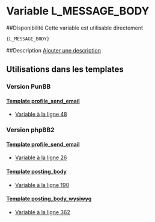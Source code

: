 # Variable L_MESSAGE_BODY

##Disponibilité
Cette variable est utilisable directement

```html
{L_MESSAGE_BODY}
```

##Description
[Ajouter une description](https://fa-tvars.appspot.com/var/L_MESSAGE_BODY)

## Utilisations dans les templates

### Version PunBB

#### [Template profile_send_email](punbb/profile_send_email.md#readme)
* [Variable &agrave; la ligne 48](../punbb/profile_send_email.tpl#L48)

### Version phpBB2

#### [Template profile_send_email](subsilver/profile_send_email.md#readme)
* [Variable &agrave; la ligne 26](../subsilver/profile_send_email.tpl#L26)

#### [Template posting_body](subsilver/posting_body.md#readme)
* [Variable &agrave; la ligne 190](../subsilver/posting_body.tpl#L190)

#### [Template posting_body_wysiwyg](subsilver/posting_body_wysiwyg.md#readme)
* [Variable &agrave; la ligne 362](../subsilver/posting_body_wysiwyg.tpl#L362)